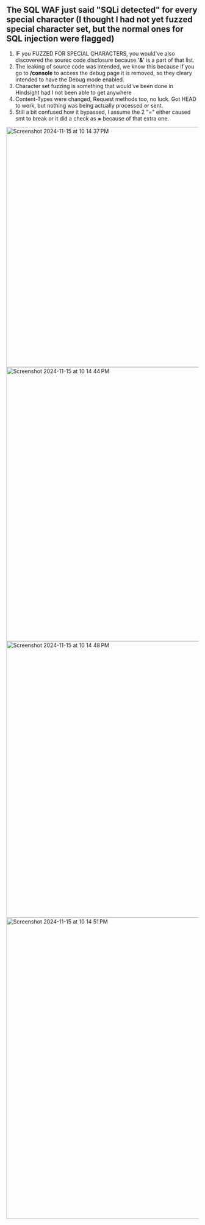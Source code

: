 
## The SQL WAF just said "SQLi detected" for every special character (I thought I had not yet fuzzed special character set, but the normal ones for SQL injection were flagged)

1) IF you FUZZED FOR SPECIAL CHARACTERS, you would've also discovered the sourec code disclosure because '**&**' is a part of that list.
2) The leaking of source code was intended, we know this because if you go to **/console** to access the debug page it is removed, so they cleary intended to have the Debug mode enabled.
3) Character set fuzzing is something that would've been done in Hindsight had I not been able to get anywhere
4) Content-Types were changed, Request methods too, no luck. Got HEAD to work, but nothing was being actually processed or sent.
5) Still a bit confused how it bypassed, I assume the 2 "=" either caused smt to break or it did a check as **=** because of that extra one.

<img width="628" alt="Screenshot 2024-11-15 at 10 14 37 PM" src="https://github.com/user-attachments/assets/ff0db6b0-4f33-4115-a2f5-3b16f7112ca7">

<img width="717" alt="Screenshot 2024-11-15 at 10 14 44 PM" src="https://github.com/user-attachments/assets/d4954824-0382-4343-87dc-d48cad8802bc">

<img width="723" alt="Screenshot 2024-11-15 at 10 14 48 PM" src="https://github.com/user-attachments/assets/e43eff06-749e-4abc-961c-8b614d9b6a12">

<img width="788" alt="Screenshot 2024-11-15 at 10 14 51 PM" src="https://github.com/user-attachments/assets/248259d4-a200-4999-a602-73f070c44d55">
